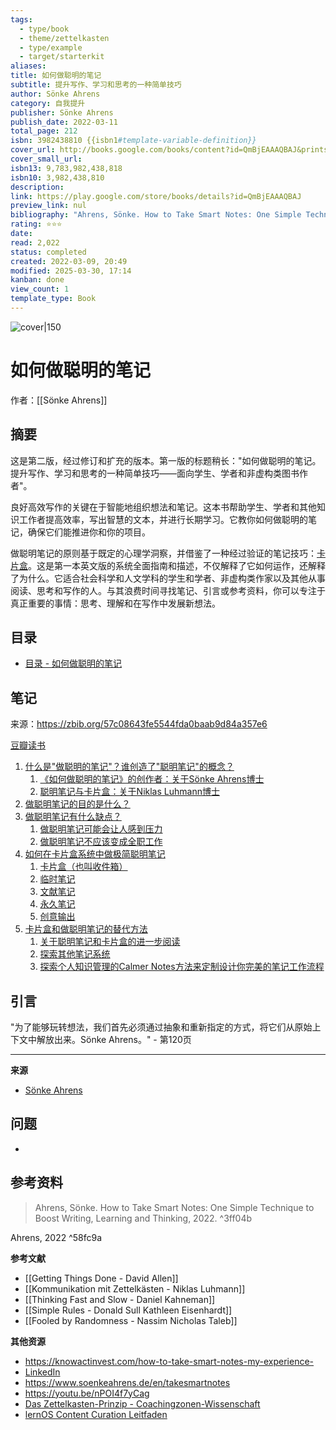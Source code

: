 ```yaml
---
tags:
  - type/book
  - theme/zettelkasten
  - type/example
  - target/starterkit
aliases: 
title: 如何做聪明的笔记
subtitle: 提升写作、学习和思考的一种简单技巧
author: Sönke Ahrens
category: 自我提升
publisher: Sönke Ahrens
publish_date: 2022-03-11
total_page: 212
isbn: 3982438810 {{isbn1#template-variable-definition}}
cover_url: http://books.google.com/books/content?id=QmBjEAAAQBAJ&printsec=frontcover&img=1&zoom=1&edge=curl&source=gbs_api
cover_small_url: 
isbn13: 9,783,982,438,818
isbn10: 3,982,438,810
description: 
link: https://play.google.com/store/books/details?id=QmBjEAAAQBAJ
preview_link: nul
bibliography: "Ahrens, Sönke. How to Take Smart Notes: One Simple Technique to Boost Writing, Learning and Thinking, 2022."
rating: ⭐️⭐️⭐️
date: 
read: 2,022
status: completed
created: 2022-03-09, 20:49
modified: 2025-03-30, 17:14
kanban: done
view_count: 1
template_type: Book
---
```


![cover|150](http://books.google.com/books/content?id=QmBjEAAAQBAJ&printsec=frontcover&img=1&zoom=1&edge=curl&source=gbs_api)

# 如何做聪明的笔记

作者：[[Sönke Ahrens]]

## 摘要
<!-- 不超过几段总结这本书的内容 -->

这是第二版，经过修订和扩充的版本。第一版的标题稍长："如何做聪明的笔记。提升写作、学习和思考的一种简单技巧——面向学生、学者和非虚构类图书作者"。

良好高效写作的关键在于智能地组织想法和笔记。这本书帮助学生、学者和其他知识工作者提高效率，写出智慧的文本，并进行长期学习。它教你如何做聪明的笔记，确保它们能推进你和你的项目。

做聪明笔记的原则基于既定的心理学洞察，并借鉴了一种经过验证的笔记技巧：[卡片盒](5_Structures/Zettelkasten.md)。这是第一本英文版的系统全面指南和描述，不仅解释了它如何运作，还解释了为什么。它适合社会科学和人文学科的学生和学者、非虚构类作家以及其他从事阅读、思考和写作的人。与其浪费时间寻找笔记、引言或参考资料，你可以专注于真正重要的事情：思考、理解和在写作中发展新想法。

## 目录

- [目录 - 如何做聪明的笔记](TOC%20-%20How%20to%20Take%20Smart%20Notes.md)

## 笔记
<!-- 我思考的主要内容 -->

来源：https://zbib.org/57c08643fe5544fda0baab9d84a357e6

[豆瓣读书](https://www.goodreads.com/book/show/60581868)


1. [什么是"做聪明的笔记"？谁创造了"聪明笔记"的概念？](https://elizabethbutlermd.com/how-to-take-smart-notes/#what-does-%E2%80%9Ctaking-smart-notes%E2%80%9D-mean-who-created-the-idea-of-%E2%80%9Csmart-notes%E2%80%9D)
    1.  [《如何做聪明的笔记》的创作者：关于Sönke Ahrens博士](https://elizabethbutlermd.com/how-to-take-smart-notes/#the-creator-of-how-to-take-smart-notes-about-dr-s%C3%B6nke-ahrens)
    2.  [聪明笔记与卡片盒：关于Niklas Luhmann博士](https://elizabethbutlermd.com/how-to-take-smart-notes/#smart-notes-zettelkasten-about-dr-niklas-luhmann)
2.  [做聪明笔记的目的是什么？](https://elizabethbutlermd.com/how-to-take-smart-notes/#what-is-the-purpose-of-taking-smart-notes)
3.  [做聪明笔记有什么缺点？](https://elizabethbutlermd.com/how-to-take-smart-notes/#what-are-the-downsides-to-taking-smart-notes)
    1.  [做聪明笔记可能会让人感到压力](https://elizabethbutlermd.com/how-to-take-smart-notes/#taking-smart-notes-can-feel-overwhelming)
    2.  [做聪明笔记不应该变成全职工作](https://elizabethbutlermd.com/how-to-take-smart-notes/#taking-smart-notes-shouldn%E2%80%99t-turn-into-a-full-time-job)
4.  [如何在卡片盒系统中做极简聪明笔记](https://elizabethbutlermd.com/how-to-take-smart-notes/#how-to-take-minimalist-smart-notes-in-a-zettelkasten-system)
    1.  [卡片盒（也叫收件箱）](https://elizabethbutlermd.com/how-to-take-smart-notes/#slip-box-aka-inbox)
    2.  [临时笔记](https://elizabethbutlermd.com/how-to-take-smart-notes/#fleeting-notes)
    3.  [文献笔记](https://elizabethbutlermd.com/how-to-take-smart-notes/#literature-notes)
    4.  [永久笔记](https://elizabethbutlermd.com/how-to-take-smart-notes/#permanent-notes)
    5.  [创意输出](https://elizabethbutlermd.com/how-to-take-smart-notes/#creative-output)
5.  [卡片盒和做聪明笔记的替代方法](https://elizabethbutlermd.com/how-to-take-smart-notes/#alternatives-to-zettelkasten-and-taking-smart-notes)
    1.  [关于聪明笔记和卡片盒的进一步阅读](https://elizabethbutlermd.com/how-to-take-smart-notes/#further-reading-on-smart-notes-and-zettelkasten)
    2.  [探索其他笔记系统](https://elizabethbutlermd.com/how-to-take-smart-notes/#exploring-other-note-taking-systems)
    3.  [探索个人知识管理的Calmer Notes方法来定制设计你完美的笔记工作流程](https://elizabethbutlermd.com/how-to-take-smart-notes/#explore-the-calmer-notes-method-for-personal-knowledge-management-to-custom-design-your-perfect-note-taking-workflow)

## 引言
<!-- 值得注意的引言及其页码或位置引用 -->

"为了能够玩转想法，我们首先必须通过抽象和重新指定的方式，将它们从原始上下文中解放出来。Sönke Ahrens。" - 第120页

***
**来源**
- [Sönke Ahrens](Sönke%20Ahrens.md)

## 问题
<!-- 您还需要考虑什么？ -->
- 

## 参考资料
<!-- 指向内容中未引用页面的链接 --> 

> Ahrens, Sönke. How to Take Smart Notes: One Simple Technique to Boost Writing, Learning and Thinking, 2022. ^3ff04b

Ahrens, 2022 ^58fc9a

**参考文献**
- [[Getting Things Done - David Allen]]
- [[Kommunikation mit Zettelkästen  - Niklas Luhmann]]
- [[Thinking Fast and Slow - Daniel Kahneman]]
- [[Simple Rules - Donald Sull Kathleen Eisenhardt]]
- [[Fooled by Randomness - Nassim Nicholas Taleb]]

**其他资源**
- https://knowactinvest.com/how-to-take-smart-notes-my-experience-
- [LinkedIn](https://www.linkedin.com/posts/groepl_procreate-procreatesketchnote-lernos-activity-6927248927356301312-FLS5?utm_source=linkedin_share&utm_medium=ios_app)
- https://www.soenkeahrens.de/en/takesmartnotes
- https://youtu.be/nPOI4f7yCag
- [Das Zettelkasten-Prinzip - Coachingzonen-Wissenschaft](https://coachingzonen-wissenschaft.de/zettelkasten/)
- [lernOS Content Curation Leitfaden](https://cogneon.github.io/lernos-content-curation/de/)